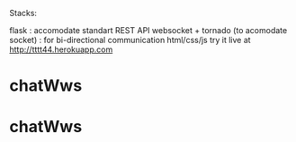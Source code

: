 
Stacks:

flask : accomodate standart REST API
websocket + tornado (to acomodate socket) : for bi-directional communication
html/css/js
try it live at http://tttt44.herokuapp.com
# chatWws
# chatWws
